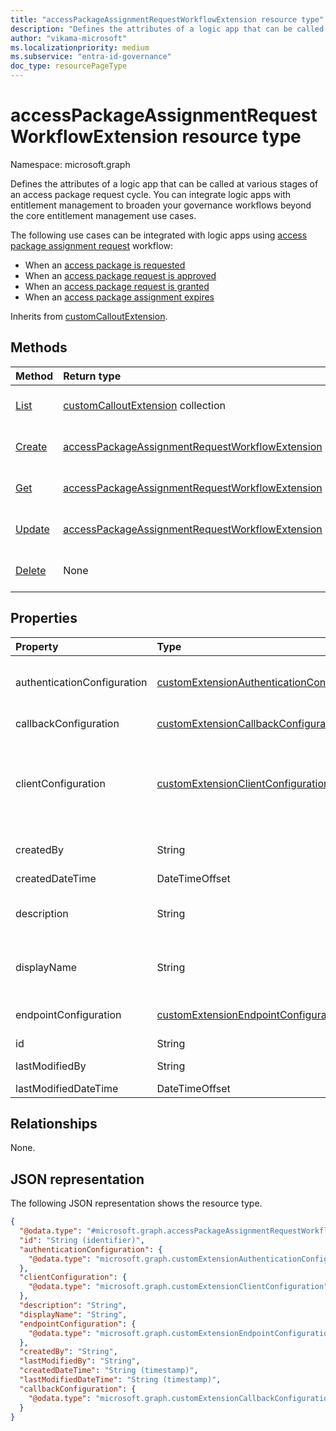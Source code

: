 ```yaml
---
title: "accessPackageAssignmentRequestWorkflowExtension resource type"
description: "Defines the attributes of a logic app that can be called at various stages of an access package request cycle."
author: "vikama-microsoft"
ms.localizationpriority: medium
ms.subservice: "entra-id-governance"
doc_type: resourcePageType
---
```


# accessPackageAssignmentRequestWorkflowExtension resource type

Namespace: microsoft.graph

Defines the attributes of a logic app that can be called at various stages of an access package request cycle. You can integrate logic apps with entitlement management to broaden your governance workflows beyond the core entitlement management use cases.

The following use cases can be integrated with logic apps using [access package assignment request](accesspackageassignmentrequest.md) workflow:

- When an [access package is requested](accesspackageassignmentrequest.md)
- When an [access package request is approved](accesspackageassignmentrequest.md)
- When an [access package request is granted](accesspackageassignmentrequest.md)
- When an [access package assignment expires](accesspackageassignmentrequest.md)

Inherits from [customCalloutExtension](../resources/customcalloutextension.md).

## Methods

|Method|Return type|Description|
|:---|:---|:---|
|[List](../api/accesspackagecatalog-list-accesspackagecustomworkflowextensions.md)|[customCalloutExtension](../resources/accesspackageassignmentrequestworkflowextension.md) collection|Get a list of the [accessPackageAssignmentRequestWorkflowExtension](../resources/accesspackageassignmentrequestworkflowextension.md) objects and their properties.|
|[Create](../api/accesspackagecatalog-post-accesspackagecustomworkflowextensions.md)|[accessPackageAssignmentRequestWorkflowExtension](../resources/accesspackageassignmentrequestworkflowextension.md)| Create a new [accessPackageAssignmentRequestWorkflowExtension](../resources/accesspackageassignmentrequestworkflowextension.md) object.|
|[Get](../api/accesspackageassignmentrequestworkflowextension-get.md)|[accessPackageAssignmentRequestWorkflowExtension](../resources/accesspackageassignmentrequestworkflowextension.md)|Read the properties and relationships of an [accessPackageAssignmentRequestWorkflowExtension](../resources/accesspackageassignmentrequestworkflowextension.md) object.|
|[Update](../api/accesspackageassignmentrequestworkflowextension-update.md)|[accessPackageAssignmentRequestWorkflowExtension](../resources/accesspackageassignmentrequestworkflowextension.md)|Update the properties of an [accessPackageAssignmentRequestWorkflowExtension](../resources/accesspackageassignmentrequestworkflowextension.md) object.|
|[Delete](../api/accesspackageassignmentrequestworkflowextension-delete.md)|None|Delete an [accessPackageAssignmentRequestWorkflowExtension](../resources/accesspackageassignmentrequestworkflowextension.md) object.|

## Properties

|Property|Type|Description|
|:---|:---|:---|
|authenticationConfiguration|[customExtensionAuthenticationConfiguration](../resources/customextensionauthenticationconfiguration.md)|Configuration for securing the API call to the logic app. For example, using OAuth client credentials flow. Inherited from [customCalloutExtension](../resources/customcalloutextension.md).|
|callbackConfiguration|[customExtensionCallbackConfiguration](../resources/customextensioncallbackconfiguration.md)|The callback configuration for a custom extension.|
|clientConfiguration|[customExtensionClientConfiguration](../resources/customextensionclientconfiguration.md)| HTTP connection settings that define how long Microsoft Entra ID can wait for a connection to a logic app, how many times you can retry a timed-out connection and the exception scenarios when retries are allowed. Inherited from [customCalloutExtension](../resources/customcalloutextension.md).|
|createdBy|String|The userPrincipalName of the user or identity of the subject that created this resource. Read-only.|
|createdDateTime|DateTimeOffset|When the object was created.|
|description|String|Description for the customAccessPackageWorkflowExtension object. Inherited from [customCalloutExtension](../resources/customcalloutextension.md).|
|displayName|String|Display name for the customAccessPackageWorkflowExtension object. Inherited from [customCalloutExtension](../resources/customcalloutextension.md).|
|endpointConfiguration|[customExtensionEndpointConfiguration](../resources/customextensionendpointconfiguration.md)|The type and details for configuring the endpoint to call the logic app's workflow. Inherited from [customCalloutExtension](../resources/customcalloutextension.md).|
|id|String|Read-only.|
|lastModifiedBy|String|The userPrincipalName of the identity that last modified the object. |
|lastModifiedDateTime|DateTimeOffset|When the object was last modified.|

## Relationships

None.

## JSON representation

The following JSON representation shows the resource type.
<!-- {
  "blockType": "resource",
  "keyProperty": "id",
  "@odata.type": "microsoft.graph.accessPackageAssignmentRequestWorkflowExtension",
  "baseType": "microsoft.graph.customCalloutExtension",
  "openType": false
}
-->
``` json
{
  "@odata.type": "#microsoft.graph.accessPackageAssignmentRequestWorkflowExtension",
  "id": "String (identifier)",
  "authenticationConfiguration": {
    "@odata.type": "microsoft.graph.customExtensionAuthenticationConfiguration"
  },
  "clientConfiguration": {
    "@odata.type": "microsoft.graph.customExtensionClientConfiguration"
  },
  "description": "String",
  "displayName": "String",
  "endpointConfiguration": {
    "@odata.type": "microsoft.graph.customExtensionEndpointConfiguration"
  },
  "createdBy": "String",
  "lastModifiedBy": "String",
  "createdDateTime": "String (timestamp)",
  "lastModifiedDateTime": "String (timestamp)",
  "callbackConfiguration": {
    "@odata.type": "microsoft.graph.customExtensionCallbackConfiguration"
  }
}
```
